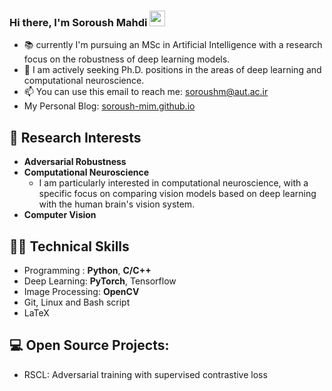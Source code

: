 ### Hi there, I'm Soroush Mahdi <img src="https://media.giphy.com/media/hvRJCLFzcasrR4ia7z/giphy.gif" width="25px">

- :books: currently I'm pursuing an MSc in Artificial Intelligence with a research focus on the robustness of deep learning models.
- 📑 I am actively seeking Ph.D. positions in the areas of deep learning and computational neuroscience.
- 📫 You can use this email to reach me: soroushm@aut.ac.ir
- My Personal Blog: [soroush-mim.github.io](https://soroush-mim.github.io/)

## 📔 Research Interests
- **Adversarial Robustness**
- **Computational Neuroscience**
  - I am particularly interested in computational neuroscience, with a specific focus on comparing vision models based on deep learning with the human brain's vision system.
- **Computer Vision**


## 👨‍💻 Technical Skills
- Programming : **Python**, **C/C++**
- Deep Learning: **PyTorch**, Tensorflow
- Image Processing: **OpenCV**
- Git, Linux and Bash script
- LaTeX

## 💻 Open Source Projects:
- RSCL: Adversarial training with supervised contrastive loss
